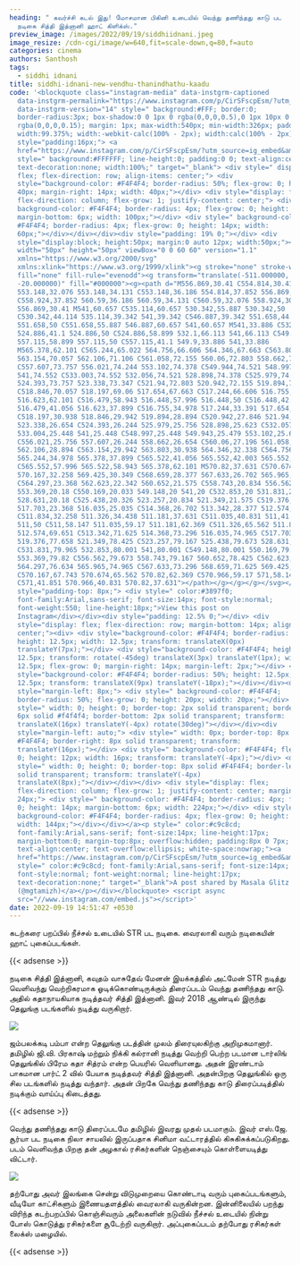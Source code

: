 ```yaml
---
heading: " கவர்ச்சி கடல் இது! மோசமான பிகினி உடையில் வெந்து தணிந்தது காடு பட
  நடிகை சித்தி இத்னானி ஹாட் கிளிக்ஸ்."
preview_image: /images/2022/09/19/siddhiidnani.jpeg
image_resize: /cdn-cgi/image/w=640,fit=scale-down,q=80,f=auto
categories: cinema
authors: Santhosh
tags:
  - siddhi idnani
title: siddhi-idnani-new-vendhu-thanindhathu-kaadu
code: '<blockquote class="instagram-media" data-instgrm-captioned
  data-instgrm-permalink="https://www.instagram.com/p/CirSFscpEsm/?utm_source=ig_embed&amp;utm_campaign=loading"
  data-instgrm-version="14" style=" background:#FFF; border:0;
  border-radius:3px; box-shadow:0 0 1px 0 rgba(0,0,0,0.5),0 1px 10px 0
  rgba(0,0,0,0.15); margin: 1px; max-width:540px; min-width:326px; padding:0;
  width:99.375%; width:-webkit-calc(100% - 2px); width:calc(100% - 2px);"><div
  style="padding:16px;"> <a
  href="https://www.instagram.com/p/CirSFscpEsm/?utm_source=ig_embed&amp;utm_campaign=loading"
  style=" background:#FFFFFF; line-height:0; padding:0 0; text-align:center;
  text-decoration:none; width:100%;" target="_blank"> <div style=" display:
  flex; flex-direction: row; align-items: center;"> <div
  style="background-color: #F4F4F4; border-radius: 50%; flex-grow: 0; height:
  40px; margin-right: 14px; width: 40px;"></div> <div style="display: flex;
  flex-direction: column; flex-grow: 1; justify-content: center;"> <div style="
  background-color: #F4F4F4; border-radius: 4px; flex-grow: 0; height: 14px;
  margin-bottom: 6px; width: 100px;"></div> <div style=" background-color:
  #F4F4F4; border-radius: 4px; flex-grow: 0; height: 14px; width:
  60px;"></div></div></div><div style="padding: 19% 0;"></div> <div
  style="display:block; height:50px; margin:0 auto 12px; width:50px;"><svg
  width="50px" height="50px" viewBox="0 0 60 60" version="1.1"
  xmlns="https://www.w3.org/2000/svg"
  xmlns:xlink="https://www.w3.org/1999/xlink"><g stroke="none" stroke-width="1"
  fill="none" fill-rule="evenodd"><g transform="translate(-511.000000,
  -20.000000)" fill="#000000"><g><path d="M556.869,30.41 C554.814,30.41
  553.148,32.076 553.148,34.131 C553.148,36.186 554.814,37.852 556.869,37.852
  C558.924,37.852 560.59,36.186 560.59,34.131 C560.59,32.076 558.924,30.41
  556.869,30.41 M541,60.657 C535.114,60.657 530.342,55.887 530.342,50
  C530.342,44.114 535.114,39.342 541,39.342 C546.887,39.342 551.658,44.114
  551.658,50 C551.658,55.887 546.887,60.657 541,60.657 M541,33.886 C532.1,33.886
  524.886,41.1 524.886,50 C524.886,58.899 532.1,66.113 541,66.113 C549.9,66.113
  557.115,58.899 557.115,50 C557.115,41.1 549.9,33.886 541,33.886
  M565.378,62.101 C565.244,65.022 564.756,66.606 564.346,67.663 C563.803,69.06
  563.154,70.057 562.106,71.106 C561.058,72.155 560.06,72.803 558.662,73.347
  C557.607,73.757 556.021,74.244 553.102,74.378 C549.944,74.521 548.997,74.552
  541,74.552 C533.003,74.552 532.056,74.521 528.898,74.378 C525.979,74.244
  524.393,73.757 523.338,73.347 C521.94,72.803 520.942,72.155 519.894,71.106
  C518.846,70.057 518.197,69.06 517.654,67.663 C517.244,66.606 516.755,65.022
  516.623,62.101 C516.479,58.943 516.448,57.996 516.448,50 C516.448,42.003
  516.479,41.056 516.623,37.899 C516.755,34.978 517.244,33.391 517.654,32.338
  C518.197,30.938 518.846,29.942 519.894,28.894 C520.942,27.846 521.94,27.196
  523.338,26.654 C524.393,26.244 525.979,25.756 528.898,25.623 C532.057,25.479
  533.004,25.448 541,25.448 C548.997,25.448 549.943,25.479 553.102,25.623
  C556.021,25.756 557.607,26.244 558.662,26.654 C560.06,27.196 561.058,27.846
  562.106,28.894 C563.154,29.942 563.803,30.938 564.346,32.338 C564.756,33.391
  565.244,34.978 565.378,37.899 C565.522,41.056 565.552,42.003 565.552,50
  C565.552,57.996 565.522,58.943 565.378,62.101 M570.82,37.631 C570.674,34.438
  570.167,32.258 569.425,30.349 C568.659,28.377 567.633,26.702 565.965,25.035
  C564.297,23.368 562.623,22.342 560.652,21.575 C558.743,20.834 556.562,20.326
  553.369,20.18 C550.169,20.033 549.148,20 541,20 C532.853,20 531.831,20.033
  528.631,20.18 C525.438,20.326 523.257,20.834 521.349,21.575 C519.376,22.342
  517.703,23.368 516.035,25.035 C514.368,26.702 513.342,28.377 512.574,30.349
  C511.834,32.258 511.326,34.438 511.181,37.631 C511.035,40.831 511,41.851
  511,50 C511,58.147 511.035,59.17 511.181,62.369 C511.326,65.562 511.834,67.743
  512.574,69.651 C513.342,71.625 514.368,73.296 516.035,74.965 C517.703,76.634
  519.376,77.658 521.349,78.425 C523.257,79.167 525.438,79.673 528.631,79.82
  C531.831,79.965 532.853,80.001 541,80.001 C549.148,80.001 550.169,79.965
  553.369,79.82 C556.562,79.673 558.743,79.167 560.652,78.425 C562.623,77.658
  564.297,76.634 565.965,74.965 C567.633,73.296 568.659,71.625 569.425,69.651
  C570.167,67.743 570.674,65.562 570.82,62.369 C570.966,59.17 571,58.147 571,50
  C571,41.851 570.966,40.831 570.82,37.631"></path></g></g></g></svg></div><div
  style="padding-top: 8px;"> <div style=" color:#3897f0;
  font-family:Arial,sans-serif; font-size:14px; font-style:normal;
  font-weight:550; line-height:18px;">View this post on
  Instagram</div></div><div style="padding: 12.5% 0;"></div> <div
  style="display: flex; flex-direction: row; margin-bottom: 14px; align-items:
  center;"><div> <div style="background-color: #F4F4F4; border-radius: 50%;
  height: 12.5px; width: 12.5px; transform: translateX(0px)
  translateY(7px);"></div> <div style="background-color: #F4F4F4; height:
  12.5px; transform: rotate(-45deg) translateX(3px) translateY(1px); width:
  12.5px; flex-grow: 0; margin-right: 14px; margin-left: 2px;"></div> <div
  style="background-color: #F4F4F4; border-radius: 50%; height: 12.5px; width:
  12.5px; transform: translateX(9px) translateY(-18px);"></div></div><div
  style="margin-left: 8px;"> <div style=" background-color: #F4F4F4;
  border-radius: 50%; flex-grow: 0; height: 20px; width: 20px;"></div> <div
  style=" width: 0; height: 0; border-top: 2px solid transparent; border-left:
  6px solid #f4f4f4; border-bottom: 2px solid transparent; transform:
  translateX(16px) translateY(-4px) rotate(30deg)"></div></div><div
  style="margin-left: auto;"> <div style=" width: 0px; border-top: 8px solid
  #F4F4F4; border-right: 8px solid transparent; transform:
  translateY(16px);"></div> <div style=" background-color: #F4F4F4; flex-grow:
  0; height: 12px; width: 16px; transform: translateY(-4px);"></div> <div
  style=" width: 0; height: 0; border-top: 8px solid #F4F4F4; border-left: 8px
  solid transparent; transform: translateY(-4px)
  translateX(8px);"></div></div></div> <div style="display: flex;
  flex-direction: column; flex-grow: 1; justify-content: center; margin-bottom:
  24px;"> <div style=" background-color: #F4F4F4; border-radius: 4px; flex-grow:
  0; height: 14px; margin-bottom: 6px; width: 224px;"></div> <div style="
  background-color: #F4F4F4; border-radius: 4px; flex-grow: 0; height: 14px;
  width: 144px;"></div></div></a><p style=" color:#c9c8cd;
  font-family:Arial,sans-serif; font-size:14px; line-height:17px;
  margin-bottom:0; margin-top:8px; overflow:hidden; padding:8px 0 7px;
  text-align:center; text-overflow:ellipsis; white-space:nowrap;"><a
  href="https://www.instagram.com/p/CirSFscpEsm/?utm_source=ig_embed&amp;utm_campaign=loading"
  style=" color:#c9c8cd; font-family:Arial,sans-serif; font-size:14px;
  font-style:normal; font-weight:normal; line-height:17px;
  text-decoration:none;" target="_blank">A post shared by Masala Glitz
  (@mgtamizh)</a></p></div></blockquote> <script async
  src="//www.instagram.com/embed.js"></script>'
date: 2022-09-19 14:51:47 +0530
---
```

கடற்கரை பறப்பில் நீச்சல் உடையில்  STR பட நடிகை. வைரலாகி வரும் நடிகையின் ஹாட் புகைப்படங்கள்.

{{< adsense >}}


நடிகை சித்தி இத்னானி, கவுதம் வாசுதேவ் மேனன் இயக்கத்தில் அட்மேன் STR நடித்து வெளிவந்து வெற்றிகரமாக ஓடிக்கொண்டிருக்கும் திரைப்படம் வெந்து தணிந்தது காடு. அதில் கதாநாயகியாக நடித்தவர் சித்தி இத்னானி.  இவர் 2018 ஆண்டில் இருந்து தெலுங்கு படங்களில் நடித்து வருகிறார்.

![](/images/2022/09/19/siddhi-idnani-new-vendhu-thanindhathu-kaadu2.jpeg)

ஜம்பலக்கடி பம்பா என்ற தெலுங்கு படத்தின் முலம் திரையுலகிற்கு அறிமுகமானார். தமிழில் ஜி.வி. பிரகாஷ் மற்றும் நிக்கி கல்ரானி நடித்து வெற்றி பெற்ற படமான டார்லிங் தெலுங்கில் பிரேம கதா சித்ரம் என்ற பெயரில் வெளியானது. அதன் இரண்டாம் பாகமான பார்ட் 2 வில் பேயாக நடித்தவர் சித்தி இத்னானி. அதன்பிறகு தெலுங்கில் ஒரு சில படங்களில் நடித்து வந்தார். அதன் பிறகே வெந்து தணிந்தது காடு திரைப்படித்தில் நடிக்கும் வாய்ப்பு கிடைத்தது.

{{< adsense >}}


வெந்து தணிந்தது காடு திரைப்படமே தமிழில் இவரது முதல் படமாகும். இவர் எஸ்.ஜே. சூர்யா பட நடிகை நிலா சாயலில் இருப்பதாக சினிமா வட்டாரத்தில் கிசுகிசுக்கப்படுகிறது. படம் வெளிவந்த பிறகு தன் அழகால் ரசிகர்களின் நெஞ்சையும் கொள்ளையடித்து விட்டார். 

![](/images/2022/09/19/siddhi-idnani-new-vendhu-thanindhathu-kaadu.jpeg)

தற்போது அவர் இலங்கை சென்று விடுமுறையை கொண்டாடி வரும் புகைப்படங்களும், வீடியோ காட்சிகளும் இணையதளத்தில் வைரலாகி வருகின்றன. இன்னிலையில் பறந்து விரிந்த கடற்பறப்பில் கொஞ்சிவரும் அலைகளின் நடுவில் நீச்சல் உடையில் நின்று போஸ் கொடுத்து ரசிகர்களை சூடேற்றி வருகிறார். அப்புகைப்படம் தற்போது ரசிகர்கள் லைக்ஸ் மழையில்.

{{< adsense >}}